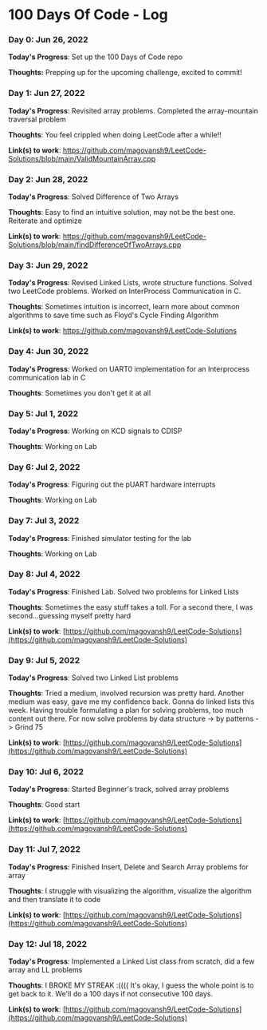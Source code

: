 # 100 Days Of Code - Log

### Day 0: Jun 26, 2022

**Today's Progress**: Set up the 100 Days of Code repo

**Thoughts:** Prepping up for the upcoming challenge, excited to commit!

### Day 1: Jun 27, 2022

**Today's Progress**: Revisited array problems. Completed the array-mountain traversal problem
  
**Thoughts**: You feel crippled when doing LeetCode after a while!!

**Link(s) to work**: https://github.com/magovansh9/LeetCode-Solutions/blob/main/ValidMountainArray.cpp

### Day 2: Jun 28, 2022

**Today's Progress**: Solved Difference of Two Arrays
  
**Thoughts**: Easy to find an intuitive solution, may not be the best one. Reiterate and optimize

**Link(s) to work**: https://github.com/magovansh9/LeetCode-Solutions/blob/main/findDifferenceOfTwoArrays.cpp

### Day 3: Jun 29, 2022

**Today's Progress**: Revised Linked Lists, wrote structure functions. Solved two LeetCode problems. Worked on InterProcess Communication in C.
  
**Thoughts**: Sometimes intuition is incorrect, learn more about common algorithms to save time such as Floyd's Cycle Finding Algorithm

**Link(s) to work**: https://github.com/magovansh9/LeetCode-Solutions

### Day 4: Jun 30, 2022

**Today's Progress**: Worked on UART0 implementation for an Interprocess communication lab in C
  
**Thoughts**: Sometimes you don't get it at all

### Day 5: Jul 1, 2022

**Today's Progress**:  Working on KCD signals to CDISP
  
**Thoughts**: Working on Lab

### Day 6: Jul 2, 2022

**Today's Progress**:  Figuring out the pUART hardware interrupts
  
**Thoughts**: Working on Lab

### Day 7: Jul 3, 2022

**Today's Progress**:  Finished simulator testing for the lab
  
**Thoughts**: Working on Lab

### Day 8: Jul 4, 2022

**Today's Progress**:  Finished Lab. Solved two problems for Linked Lists
  
**Thoughts**: Sometimes the easy stuff takes a toll. For a second there, I was second...guessing myself pretty hard

**Link(s) to work**: [https://github.com/magovansh9/LeetCode-Solutions](https://github.com/magovansh9/LeetCode-Solutions)

### Day 9: Jul 5, 2022

**Today's Progress**:  Solved two Linked List problems
  
**Thoughts**: Tried a medium, involved recursion was pretty hard. Another medium was easy, gave me my confidence back. Gonna do linked lists this week. Having trouble formulating a plan for solving problems, too much content out there. For now solve problems by data structure -> by patterns -> Grind 75

**Link(s) to work**: [https://github.com/magovansh9/LeetCode-Solutions](https://github.com/magovansh9/LeetCode-Solutions)

### Day 10: Jul 6, 2022

**Today's Progress**:  Started Beginner's track, solved array problems
  
**Thoughts**: Good start

**Link(s) to work**: [https://github.com/magovansh9/LeetCode-Solutions](https://github.com/magovansh9/LeetCode-Solutions)

### Day 11: Jul 7, 2022

**Today's Progress**:  Finished Insert, Delete and Search Array problems for array
  
**Thoughts**: I struggle with visualizing the algorithm, visualize the algorithm and then translate it to code

**Link(s) to work**: [https://github.com/magovansh9/LeetCode-Solutions](https://github.com/magovansh9/LeetCode-Solutions)


### Day 12: Jul 18, 2022

**Today's Progress**:  Implemented a Linked List class from scratch, did a few array and LL problems
  
**Thoughts**: I BROKE MY STREAK :(((( It's okay, I guess the whole point is to get back to it. We'll do a 100 days if not consecutive 100 days.

**Link(s) to work**: [https://github.com/magovansh9/LeetCode-Solutions](https://github.com/magovansh9/LeetCode-Solutions)

